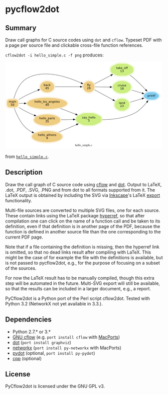 # pycflow2dot

## Summary
Draw call graphs for C source codes using `dot` and `cflow`.
Typeset PDF with a page per source file and clickable cross-file function references.

`cflow2dot -i hello_simple.c -f png` produces:

![](https://raw.githubusercontent.com/johnyf/binaries/master/pycflow2dot/hello_simple.png)

from [`hello_simple.c`](https://github.com/johnyf/pycflow2dot/blob/master/examples/simple/hello_simple.c).

## Description
Draw the call graph of C source code using [cflow](http://en.wikipedia.org/wiki/GNU_cflow) and [dot](http://www.graphviz.org/).
Output to LaTeX, .dot, .PDF, .SVG, .PNG
and from dot to all formats supported from it.
The LaTeX output is obtained by including the SVG via [Inkscape](http://inkscape.org/)'s LaTeX [export](http://mirror.math.ku.edu/tex-archive/info/svg-inkscape/InkscapePDFLaTeX.pdf) functionality.

Multi-file sources are converted to multiple SVG files, one for each source.
These contain links using the LaTeX package [hyperref](http://ctan.org/pkg/hyperref), so that after compilation
one can click on the name of a function call and be taken to its definition,
even if that definition is in another page of the PDF, because the function is defined in
another source file than the one corresponding to the current PDF page.

Note that if a file containing the definition is missing, then the hyperref link
is omitted, so that no dead links result after compiling with LaTeX.
This might be the case of for example the file with the definitions is available,
but is not passed to pycflow2dot, e.g., for the purpose of focusing on a
subset of the sources.

For now the LaTeX result has to be manually compiled, though this
extra step will be automated in the future. Multi-SVG export will still be
available, so that the results can be included in a larger document, e.g., a report.

PyCflow2dot is a Python port of the Perl script cflow2dot.
Tested with Python 3.2 (NetworkX not yet available in 3.3.).

## Dependencies
- Python 2.7.\* or 3.\*
- [GNU cflow](http://en.wikipedia.org/wiki/GNU_cflow) (e.g. `port install cflow` with [MacPorts](http://www.macports.org/))
- [dot](http://www.graphviz.org/) (`port install graphviz`)
- [networkx](http://networkx.github.io/) (`port install py-networkx` with MacPorts)
- [pydot](https://pypi.python.org/pypi/pydot) (optional, `port install py-pydot`)
- [cpp](http://en.wikipedia.org/wiki/C_preprocessor) (optional)

## License
PyCflow2dot is licensed under the GNU GPL v3.
